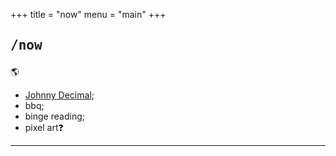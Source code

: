 +++
title = "now"
menu = "main"
+++

## <pre>/now</pre>

🌎

- [Johnny Decimal](https://johnnydecimal.com/);
- bbq;
- binge reading;
- pixel art❓

***
